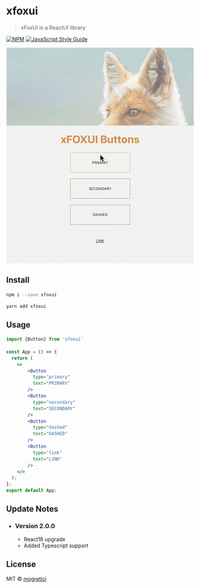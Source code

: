 # xfoxui

> xFoxUI is a ReactUI library

[![NPM](https://img.shields.io/npm/v/xfoxui.svg)](https://www.npmjs.com/package/xfoxui) [![JavaScript Style Guide](https://img.shields.io/badge/code_style-standard-brightgreen.svg)](https://standardjs.com)
<div><img src="/public/buttons.gif" alt="xfoxui-buttons" width='600'></div>

## Install

```bash
npm i --save xfoxui
```
```bash
yarn add xfoxui
```

## Usage

```jsx
import {Button} from 'xfoxui'

const App = () => {
  return (
    <>
        <Button
          type="primary"
          text="PRIMARY"
        />
        <Button
          type="secondary"
          text="SECONDARY"
        />
        <Button
          type="dashed"
          text="DASHED"
        />
        <Button
          type="link"
          text="LINK"
        />
    </>
  );
};
export default App;
```
## Update Notes
- ### Version 2.0.0
  - React18 upgrade
  - Added Typescript support


## License

MIT © [mogretici](https://github.com/mogretici)
